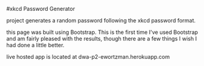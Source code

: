 #xkcd Password Generator

project generates a random password following the xkcd password format.

this page was built using Bootstrap.  This is the first time I've used Bootstrap and am fairly pleased with the results, though there are a few things I wish I had done a little better.

live hosted app is located at dwa-p2-ewortzman.herokuapp.com
